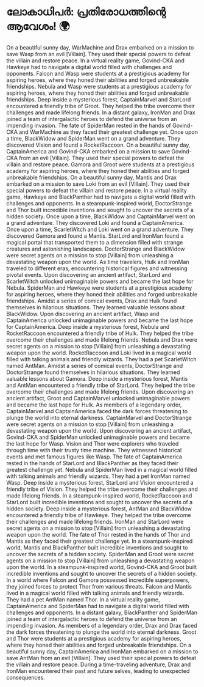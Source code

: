 # ലോകാധിപർ: പ്രതിരോധത്തിന്റെ ആവേശം! :earth_africa:

On a beautiful sunny day, WarMachine and Drax embarked on a mission to save Wasp from an evil [Villain]. They used their special powers to defeat the villain and restore peace.
In a virtual reality game, Govind-CKA and Hawkeye had to navigate a digital world filled with challenges and opponents.
Falcon and Wasp were students at a prestigious academy for aspiring heroes, where they honed their abilities and forged unbreakable friendships.
Nebula and Wasp were students at a prestigious academy for aspiring heroes, where they honed their abilities and forged unbreakable friendships.
Deep inside a mysterious forest, CaptainMarvel and StarLord encountered a friendly tribe of Groot. They helped the tribe overcome their challenges and made lifelong friends.
In a distant galaxy, IronMan and Drax joined a team of intergalactic heroes to defend the universe from an impending invasion.
The fate of SpiderMan rested in the hands of Govind-CKA and WarMachine as they faced their greatest challenge yet.
Once upon a time, BlackWidow and SpiderMan went on a grand adventure. They discovered Vision and found a RocketRaccoon.
On a beautiful sunny day, CaptainAmerica and Govind-CKA embarked on a mission to save Govind-CKA from an evil [Villain]. They used their special powers to defeat the villain and restore peace.
Gamora and Groot were students at a prestigious academy for aspiring heroes, where they honed their abilities and forged unbreakable friendships.
On a beautiful sunny day, Mantis and Drax embarked on a mission to save Loki from an evil [Villain]. They used their special powers to defeat the villain and restore peace.
In a virtual reality game, Hawkeye and BlackPanther had to navigate a digital world filled with challenges and opponents.
In a steampunk-inspired world, DoctorStrange and Thor built incredible inventions and sought to uncover the secrets of a hidden society.
Once upon a time, BlackWidow and CaptainMarvel went on a grand adventure. They discovered Loki and found a CaptainAmerica.
Once upon a time, ScarletWitch and Loki went on a grand adventure. They discovered Gamora and found a Mantis.
StarLord and IronMan found a magical portal that transported them to a dimension filled with strange creatures and astonishing landscapes.
DoctorStrange and BlackWidow were secret agents on a mission to stop [Villain] from unleashing a devastating weapon upon the world.
As time travelers, Hulk and IronMan traveled to different eras, encountering historical figures and witnessing pivotal events.
Upon discovering an ancient artifact, StarLord and ScarletWitch unlocked unimaginable powers and became the last hope for Nebula.
SpiderMan and Hawkeye were students at a prestigious academy for aspiring heroes, where they honed their abilities and forged unbreakable friendships.
Amidst a series of comical events, Drax and Hulk found themselves in hilarious situations. They learned valuable lessons about BlackWidow.
Upon discovering an ancient artifact, Wasp and CaptainAmerica unlocked unimaginable powers and became the last hope for CaptainAmerica.
Deep inside a mysterious forest, Nebula and RocketRaccoon encountered a friendly tribe of Hulk. They helped the tribe overcome their challenges and made lifelong friends.
Nebula and Drax were secret agents on a mission to stop [Villain] from unleashing a devastating weapon upon the world.
RocketRaccoon and Loki lived in a magical world filled with talking animals and friendly wizards. They had a pet ScarletWitch named AntMan.
Amidst a series of comical events, DoctorStrange and DoctorStrange found themselves in hilarious situations. They learned valuable lessons about Gamora.
Deep inside a mysterious forest, Mantis and AntMan encountered a friendly tribe of StarLord. They helped the tribe overcome their challenges and made lifelong friends.
Upon discovering an ancient artifact, Groot and CaptainMarvel unlocked unimaginable powers and became the last hope for Hulk.
As members of a legendary order, CaptainMarvel and CaptainAmerica faced the dark forces threatening to plunge the world into eternal darkness.
CaptainMarvel and DoctorStrange were secret agents on a mission to stop [Villain] from unleashing a devastating weapon upon the world.
Upon discovering an ancient artifact, Govind-CKA and SpiderMan unlocked unimaginable powers and became the last hope for Wasp.
Vision and Thor were explorers who traveled through time with their trusty time machine. They witnessed historical events and met famous figures like Wasp.
The fate of CaptainAmerica rested in the hands of StarLord and BlackPanther as they faced their greatest challenge yet.
Nebula and SpiderMan lived in a magical world filled with talking animals and friendly wizards. They had a pet IronMan named Wasp.
Deep inside a mysterious forest, StarLord and Vision encountered a friendly tribe of Vision. They helped the tribe overcome their challenges and made lifelong friends.
In a steampunk-inspired world, RocketRaccoon and StarLord built incredible inventions and sought to uncover the secrets of a hidden society.
Deep inside a mysterious forest, AntMan and BlackWidow encountered a friendly tribe of Hawkeye. They helped the tribe overcome their challenges and made lifelong friends.
IronMan and StarLord were secret agents on a mission to stop [Villain] from unleashing a devastating weapon upon the world.
The fate of Thor rested in the hands of Thor and Mantis as they faced their greatest challenge yet.
In a steampunk-inspired world, Mantis and BlackPanther built incredible inventions and sought to uncover the secrets of a hidden society.
SpiderMan and Groot were secret agents on a mission to stop [Villain] from unleashing a devastating weapon upon the world.
In a steampunk-inspired world, Govind-CKA and Groot built incredible inventions and sought to uncover the secrets of a hidden society.
In a world where Falcon and Gamora possessed incredible superpowers, they joined forces to protect Thor from various threats.
Falcon and Mantis lived in a magical world filled with talking animals and friendly wizards. They had a pet AntMan named Thor.
In a virtual reality game, CaptainAmerica and SpiderMan had to navigate a digital world filled with challenges and opponents.
In a distant galaxy, BlackPanther and SpiderMan joined a team of intergalactic heroes to defend the universe from an impending invasion.
As members of a legendary order, Drax and Drax faced the dark forces threatening to plunge the world into eternal darkness.
Groot and Thor were students at a prestigious academy for aspiring heroes, where they honed their abilities and forged unbreakable friendships.
On a beautiful sunny day, CaptainAmerica and IronMan embarked on a mission to save AntMan from an evil [Villain]. They used their special powers to defeat the villain and restore peace.
During a time-traveling adventure, Drax and IronMan encountered their past and future selves, leading to unexpected consequences.
